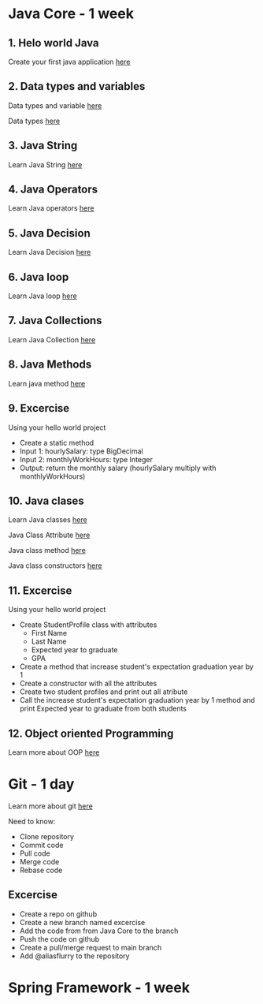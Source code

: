 # Java Core - 1 week
## 1. Helo world Java
Create your first java application [here](https://www.programiz.com/java-programming/hello-world)
## 2. Data  types and variables
Data types and variable [here](https://www.javatpoint.com/java-variables#:~:text=There%20are%20three%20types%20of,%3A%20primitive%20and%20non%2Dprimitive.)

Data types [here](https://www.javatpoint.com/java-data-types)

## 3. Java String

Learn Java String [here](https://www.javatpoint.com/java-string)
## 4. Java Operators
Learn Java operators [here](https://www.w3schools.com/java/java_operators.asp)

## 5. Java Decision

Learn Java Decision [here](https://www.w3schools.com/java/java_conditions.asp)
## 6. Java loop

Learn Java loop [here](https://www.javatpoint.com/java-for-loop)

## 7. Java Collections

Learn Java Collection [here](https://www.javatpoint.com/collections-in-java)

## 8. Java Methods

Learn java method [here](https://www.w3schools.com/java/java_methods.asp)
## 9. Excercise
Using your hello world project
- Create a static method
- Input 1: hourlySalary: type BigDecimal
- Input 2: monthlyWorkHours: type Integer
- Output: return the monthly salary (hourlySalary multiply with monthlyWorkHours)

## 10. Java clases
Learn Java classes [here](https://www.w3schools.com/java/java_classes.asp)

Java Class Attribute [here](https://www.w3schools.com/java/java_class_attributes.asp)

Java class method [here](https://www.w3schools.com/java/java_class_methods.asp)

Java class constructors [here](https://www.w3schools.com/java/java_constructors.asp)

## 11. Excercise

Using your hello world project
- Create StudentProfile class with attributes
    - First Name
    - Last Name
    - Expected year to graduate
    - GPA
- Create a method that increase student's expectation graduation year by 1
- Create a constructor with all the attributes
- Create two student profiles and print out all atribute
- Call the increase student's expectation graduation year by 1 method and print Expected year to graduate from both students

## 12. Object oriented Programming
Learn more about OOP [here](https://www.techtarget.com/searchapparchitecture/definition/object-oriented-programming-OOP)

# Git - 1 day

Learn more about git [here](https://git-scm.com/docs/gittutorial)

Need to know:
- Clone repository
- Commit code
- Pull code
- Merge code
- Rebase code

## Excercise 

- Create a repo on github
- Create a new branch named excercise
- Add the code from from Java Core to the branch
- Push the code on github
- Create a pull/merge request to main branch
- Add @aliasflurry to the repository

# Spring Framework - 1 week
